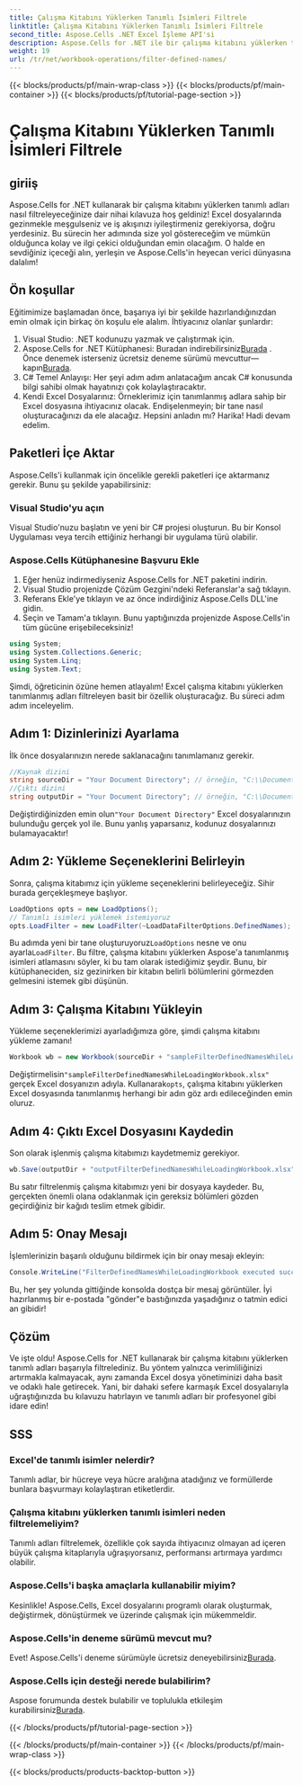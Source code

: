 ```yaml
---
title: Çalışma Kitabını Yüklerken Tanımlı İsimleri Filtrele
linktitle: Çalışma Kitabını Yüklerken Tanımlı İsimleri Filtrele
second_title: Aspose.Cells .NET Excel İşleme API'si
description: Aspose.Cells for .NET ile bir çalışma kitabını yüklerken tanımlı adların nasıl filtreleneceğini keşfedin. Excel kullanımını iyileştirmek için adım adım kılavuz.
weight: 19
url: /tr/net/workbook-operations/filter-defined-names/
---
```


{{< blocks/products/pf/main-wrap-class >}}
{{< blocks/products/pf/main-container >}}
{{< blocks/products/pf/tutorial-page-section >}}

# Çalışma Kitabını Yüklerken Tanımlı İsimleri Filtrele

## giriiş
Aspose.Cells for .NET kullanarak bir çalışma kitabını yüklerken tanımlı adları nasıl filtreleyeceğinize dair nihai kılavuza hoş geldiniz! Excel dosyalarında gezinmekle meşgulseniz ve iş akışınızı iyileştirmeniz gerekiyorsa, doğru yerdesiniz. Bu sürecin her adımında size yol göstereceğim ve mümkün olduğunca kolay ve ilgi çekici olduğundan emin olacağım. O halde en sevdiğiniz içeceği alın, yerleşin ve Aspose.Cells'in heyecan verici dünyasına dalalım!
## Ön koşullar
Eğitimimize başlamadan önce, başarıya iyi bir şekilde hazırlandığınızdan emin olmak için birkaç ön koşulu ele alalım. İhtiyacınız olanlar şunlardır:
1. Visual Studio: .NET kodunuzu yazmak ve çalıştırmak için.
2.  Aspose.Cells for .NET Kütüphanesi: Buradan indirebilirsiniz[Burada](https://releases.aspose.com/cells/net/) . Önce denemek isterseniz ücretsiz deneme sürümü mevcuttur—kapın[Burada](https://releases.aspose.com/).
3. C# Temel Anlayışı: Her şeyi adım adım anlatacağım ancak C# konusunda bilgi sahibi olmak hayatınızı çok kolaylaştıracaktır.
4. Kendi Excel Dosyalarınız: Örneklerimiz için tanımlanmış adlara sahip bir Excel dosyasına ihtiyacınız olacak. Endişelenmeyin; bir tane nasıl oluşturacağınızı da ele alacağız.
Hepsini anladın mı? Harika! Hadi devam edelim.
## Paketleri İçe Aktar
Aspose.Cells'i kullanmak için öncelikle gerekli paketleri içe aktarmanız gerekir. Bunu şu şekilde yapabilirsiniz:
### Visual Studio'yu açın
Visual Studio'nuzu başlatın ve yeni bir C# projesi oluşturun. Bu bir Konsol Uygulaması veya tercih ettiğiniz herhangi bir uygulama türü olabilir.
### Aspose.Cells Kütüphanesine Başvuru Ekle
1. Eğer henüz indirmediyseniz Aspose.Cells for .NET paketini indirin.
2. Visual Studio projenizde Çözüm Gezgini'ndeki Referanslar'a sağ tıklayın.
3. Referans Ekle'ye tıklayın ve az önce indirdiğiniz Aspose.Cells DLL'ine gidin.
4. Seçin ve Tamam'a tıklayın.
Bunu yaptığınızda projenizde Aspose.Cells'in tüm gücüne erişebileceksiniz!
```csharp
using System;
using System.Collections.Generic;
using System.Linq;
using System.Text;
```
Şimdi, öğreticinin özüne hemen atlayalım! Excel çalışma kitabını yüklerken tanımlanmış adları filtreleyen basit bir özellik oluşturacağız. Bu süreci adım adım inceleyelim.
## Adım 1: Dizinlerinizi Ayarlama
İlk önce dosyalarınızın nerede saklanacağını tanımlamanız gerekir.
```csharp
//Kaynak dizini
string sourceDir = "Your Document Directory"; // örneğin, "C:\\Documents\\ExcelFiles\\"
//Çıktı dizini
string outputDir = "Your Document Directory"; // örneğin, "C:\\Documents\\ExcelFiles\\Output\\"
```
 Değiştirdiğinizden emin olun`"Your Document Directory"` Excel dosyalarınızın bulunduğu gerçek yol ile. Bunu yanlış yaparsanız, kodunuz dosyalarınızı bulamayacaktır!
## Adım 2: Yükleme Seçeneklerini Belirleyin
Sonra, çalışma kitabımız için yükleme seçeneklerini belirleyeceğiz. Sihir burada gerçekleşmeye başlıyor.
```csharp
LoadOptions opts = new LoadOptions();
// Tanımlı isimleri yüklemek istemiyoruz
opts.LoadFilter = new LoadFilter(~LoadDataFilterOptions.DefinedNames);
```
 Bu adımda yeni bir tane oluşturuyoruz`LoadOptions` nesne ve onu ayarla`LoadFilter`. Bu filtre, çalışma kitabını yüklerken Aspose'a tanımlanmış isimleri atlamasını söyler, ki bu tam olarak istediğimiz şeydir. Bunu, bir kütüphaneciden, siz gezinirken bir kitabın belirli bölümlerini görmezden gelmesini istemek gibi düşünün.
## Adım 3: Çalışma Kitabını Yükleyin
Yükleme seçeneklerimizi ayarladığımıza göre, şimdi çalışma kitabını yükleme zamanı!
```csharp
Workbook wb = new Workbook(sourceDir + "sampleFilterDefinedNamesWhileLoadingWorkbook.xlsx", opts);
```
 Değiştirmelisin`"sampleFilterDefinedNamesWhileLoadingWorkbook.xlsx"` gerçek Excel dosyanızın adıyla. Kullanarak`opts`, çalışma kitabını yüklerken Excel dosyasında tanımlanmış herhangi bir adın göz ardı edileceğinden emin oluruz.
## Adım 4: Çıktı Excel Dosyasını Kaydedin
Son olarak işlenmiş çalışma kitabımızı kaydetmemiz gerekiyor.
```csharp
wb.Save(outputDir + "outputFilterDefinedNamesWhileLoadingWorkbook.xlsx");
```
Bu satır filtrelenmiş çalışma kitabımızı yeni bir dosyaya kaydeder. Bu, gerçekten önemli olana odaklanmak için gereksiz bölümleri gözden geçirdiğiniz bir kağıdı teslim etmek gibidir.
## Adım 5: Onay Mesajı
İşlemlerinizin başarılı olduğunu bildirmek için bir onay mesajı ekleyin:
```csharp
Console.WriteLine("FilterDefinedNamesWhileLoadingWorkbook executed successfully.");
```
Bu, her şey yolunda gittiğinde konsolda dostça bir mesaj görüntüler. İyi hazırlanmış bir e-postada "gönder"e bastığınızda yaşadığınız o tatmin edici an gibidir!
## Çözüm
Ve işte oldu! Aspose.Cells for .NET kullanarak bir çalışma kitabını yüklerken tanımlı adları başarıyla filtrelediniz. Bu yöntem yalnızca verimliliğinizi artırmakla kalmayacak, aynı zamanda Excel dosya yönetiminizi daha basit ve odaklı hale getirecek. Yani, bir dahaki sefere karmaşık Excel dosyalarıyla uğraştığınızda bu kılavuzu hatırlayın ve tanımlı adları bir profesyonel gibi idare edin!
## SSS
### Excel'de tanımlı isimler nelerdir?  
Tanımlı adlar, bir hücreye veya hücre aralığına atadığınız ve formüllerde bunlara başvurmayı kolaylaştıran etiketlerdir.
### Çalışma kitabını yüklerken tanımlı isimleri neden filtrelemeliyim?  
Tanımlı adları filtrelemek, özellikle çok sayıda ihtiyacınız olmayan ad içeren büyük çalışma kitaplarıyla uğraşıyorsanız, performansı artırmaya yardımcı olabilir.
### Aspose.Cells'i başka amaçlarla kullanabilir miyim?  
Kesinlikle! Aspose.Cells, Excel dosyalarını programlı olarak oluşturmak, değiştirmek, dönüştürmek ve üzerinde çalışmak için mükemmeldir.
### Aspose.Cells'in deneme sürümü mevcut mu?  
 Evet! Aspose.Cells'i deneme sürümüyle ücretsiz deneyebilirsiniz[Burada](https://releases.aspose.com/).
### Aspose.Cells için desteği nerede bulabilirim?  
Aspose forumunda destek bulabilir ve toplulukla etkileşim kurabilirsiniz[Burada](https://forum.aspose.com/c/cells/9).

{{< /blocks/products/pf/tutorial-page-section >}}

{{< /blocks/products/pf/main-container >}}
{{< /blocks/products/pf/main-wrap-class >}}

{{< blocks/products/products-backtop-button >}}
